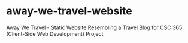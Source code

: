 # away-we-travel-website
Away We Travel - Static Website Resembling a Travel Blog for CSC 365 (Client-Side Web Development) Project
